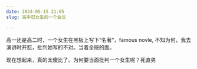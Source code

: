 ```yaml
---
date: 2024-05-15 21:05
slug: 高中怼女生的一个会议

---
```


高一还是高二时，一个女生在黑板上写下“名著“，famous novle, 不知为何，我去演讲时开怼，批判她写的不对。当着全班的面。

现在想起来，真的太傻比了。为何要当面批判一个女生呢？死直男

<!-- truncate -->
